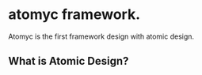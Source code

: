 # atomyc framework.
Atomyc is the first framework design with atomic design.

## What is Atomic Design?
